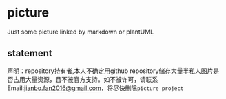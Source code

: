 # picture
Just some picture linked by markdown or plantUML

## statement
声明：repository持有者,本人不确定用github repository储存大量半私人图片是否占用大量资源，且不被官方支持。如不被许可，请联系Email:jianbo.fan2016@gmail.com，将尽快删除```picture project```
